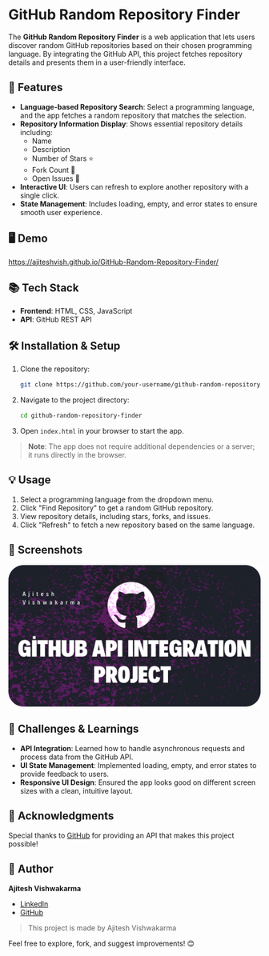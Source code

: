 
# GitHub Random Repository Finder

The **GitHub Random Repository Finder** is a web application that lets users discover random GitHub repositories based on their chosen programming language. By integrating the GitHub API, this project fetches repository details and presents them in a user-friendly interface.

## 🚀 Features

- **Language-based Repository Search**: Select a programming language, and the app fetches a random repository that matches the selection.
- **Repository Information Display**: Shows essential repository details including:
  - Name
  - Description
  - Number of Stars ⭐
  - Fork Count 🍴
  - Open Issues 🐞
- **Interactive UI**: Users can refresh to explore another repository with a single click.
- **State Management**: Includes loading, empty, and error states to ensure smooth user experience.

## 🖥️ Demo

 https://ajiteshvish.github.io/GitHub-Random-Repository-Finder/

## 📚 Tech Stack

- **Frontend**: HTML, CSS, JavaScript
- **API**: GitHub REST API

## 🛠️ Installation & Setup

1. Clone the repository:
   ```bash
   git clone https://github.com/your-username/github-random-repository-finder.git
   ```
2. Navigate to the project directory:
   ```bash
   cd github-random-repository-finder
   ```
3. Open `index.html` in your browser to start the app.

> **Note**: The app does not require additional dependencies or a server; it runs directly in the browser.

## 💡 Usage

1. Select a programming language from the dropdown menu.
2. Click "Find Repository" to get a random GitHub repository.
3. View repository details, including stars, forks, and issues.
4. Click "Refresh" to fetch a new repository based on the same language.

## 📸 Screenshots

![Screenshot of App](1000065634-modified.png) 

## 🤔 Challenges & Learnings

- **API Integration**: Learned how to handle asynchronous requests and process data from the GitHub API.
- **UI State Management**: Implemented loading, empty, and error states to provide feedback to users.
- **Responsive UI Design**: Ensured the app looks good on different screen sizes with a clean, intuitive layout.

## 🙏 Acknowledgments

Special thanks to [GitHub](https://github.com) for providing an API that makes this project possible!

## 👤 Author

**Ajitesh Vishwakarma**

- [LinkedIn](https://www.linkedin.com/in/ajitesh-vishwakarma/)
- [GitHub](https://github.com/ajiteshvish) 

> This project is made by Ajitesh Vishwakarma





Feel free to explore, fork, and suggest improvements! 😊



